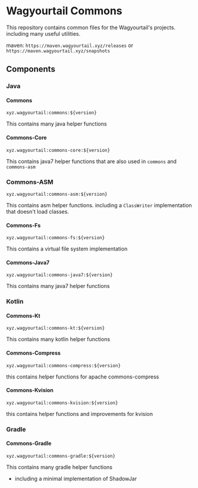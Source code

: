 # Wagyourtail Commons

This repository contains common files for the Wagyourtail's projects.
including many useful utilities.

maven: `https://maven.wagyourtail.xyz/releases` or `https://maven.wagyourtail.xyz/snapshots`

## Components

### Java

#### Commons

`xyz.wagyourtail:commons:${version}`

This contains many java helper functions

#### Commons-Core

`xyz.wagyourtail:commons-core:${version}`

This contains java7 helper functions that are also used in `commons` and `commons-asm`

### Commons-ASM

`xyz.wagyourtail:commons-asm:${version}`

This contains asm helper functions. including a `ClassWriter` implementation that doesn't load classes.

#### Commons-Fs

`xyz.wagyourtail:commons-fs:${version}`

This contains a virtual file system implementation

#### Commons-Java7

`xyz.wagyourtail:commons-java7:${version}`

This contains many java7 helper functions

### Kotlin

#### Commons-Kt

`xyz.wagyourtail:commons-kt:${version}`

This contains many kotlin helper functions

#### Commons-Compress

`xyz.wagyourtail:commons-compress:${version}`

this contains helper functions for apache commons-compress

#### Commons-Kvision

`xyz.wagyourtail:commons-kvision:${version}`

this contains helper functions and improvements for kvision

### Gradle

#### Commons-Gradle

`xyz.wagyourtail:commons-gradle:${version}`

This contains many gradle helper functions

* including a minimal implementation of ShadowJar
